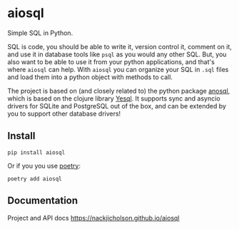 # aiosql

Simple SQL in Python.

SQL is code, you should be able to write it, version control it, comment on it, and use it in database tools
like `psql` as you would any other SQL. But, you also want to be able to use it from your python
applications, and that's where `aiosql` can help. With `aiosql` you can organize your SQL in `.sql`
files and load them into a python object with methods to call.

The project is based on (and closely related to) the python package [anosql](https://github.com/honza/anosql), which
is based on the clojure library [Yesql](https://github.com/krisajenkins/yesql/). It supports sync and asyncio
drivers for SQLite and PostgreSQL out of the box, and can be extended by you to support other database drivers!

## Install

```
pip install aiosql
```

Or if you you use [poetry](https://poetry.eustace.io/):

```
poetry add aiosql
```

## Documentation

Project and API docs https://nackjicholson.github.io/aiosql
